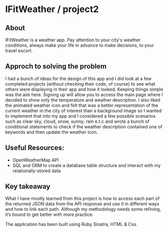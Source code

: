 # IFitWeather / project2

## About
IFitWeather is a weather app. Pay attention to your city's weather conditions, always make your life in advance to make decisions, to your travel escort.

## Approch to solving the problem

I had a bunch of ideas for the design of this app and I did look at a few completed projects (without checking their code, of course) to see what others were displaying in their app and how it looked.
Keeping things simple was the aim here. Signing up will allow you to access the main page where I decided to show only the temperature and weather description. I also liked the animated weather icon and felt that was a better representation of the current weather in the city of interest than a background image so I wanted to implement that into my app and I considered a few possible scenarios such as clear sky, cloud, snow, sunny, rain e.t.c and wrote a bunch of conditional statements to check if the weather description contained one of keywords and then update the weather icon. 

## Useful Resources:
- OpenWeatherMap API
- SQL and ORM to create a database table structure and interact with my relationally-stored data


## Key takeaway
What I have mostly learned from this project is how to access each part of the returned JSON data from the API response and use it in different ways and how to link each path. Although my methodology needs some refining, it’s bound to get better with more practice.

The application has been built using Ruby Sinatra, HTML & Css.
